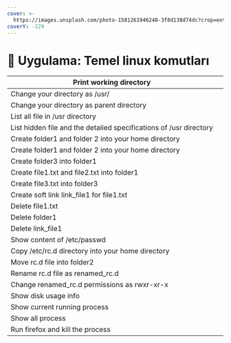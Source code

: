 ```yaml
---
cover: >-
  https://images.unsplash.com/photo-1581261946248-3f8d138d74dc?crop=entropy&cs=srgb&fm=jpg&ixid=MnwxOTcwMjR8MHwxfHNlYXJjaHw0fHxmYXN0fGVufDB8fHx8MTY4MDE2OTczNA&ixlib=rb-4.0.3&q=85
coverY: -229
---
```


# 🚀 Uygulama: Temel linux komutları

| Print working directory                                               |   |
| --------------------------------------------------------------------- | - |
| Change your directory as /usr/                                        |   |
| Change your directory as parent directory                             |   |
| List all file in /usr directory                                       |   |
| List hidden file and the detailed specifications  of /usr directory   |   |
| Create  folder1 and folder 2 into your home directory                 |   |
| Create  folder1 and folder 2 into your home directory                 |   |
| Create folder3 into folder1                                           |   |
| Create  file1.txt and file2.txt into folder1                          |   |
| Create file3.txt into folder3                                         |   |
| Create soft link link\_file1 for file1.txt                            |   |
| Delete file1.txt                                                      |   |
| Delete folder1                                                        |   |
| Delete  link\_file1                                                   |   |
| Show content of /etc/passwd                                           |   |
| Copy  /etc/rc.d directory into your home directory                    |   |
| Move rc.d file into folder2                                           |   |
| Rename rc.d file as renamed\_rc.d                                     |   |
| Change renamed\_rc.d permissions as rwxr-xr-x                         |   |
| Show disk usage info                                                  |   |
| Show current running process                                          |   |
| Show all process                                                      |   |
| Run firefox and kill the process                                      |   |
